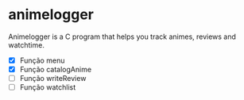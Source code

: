 # animelogger
 Animelogger is a C program that helps you track animes, reviews and watchtime.

- [x] Função menu
- [x] Função catalogAnime
- [ ] Função writeReview
- [ ] Função watchlist
